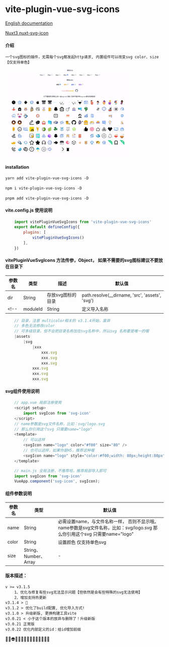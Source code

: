 # vite-plugin-vue-svg-icons
[English documentation](README.en.md) 

[Nuxt3 nuxt-svg-icon](https://github.com/335296558/nuxt-svg-icon)

#### 介绍
    一个svg图标的插件，无需每个svg都发起http请求, 内置组件可以改变svg color、size【仅支持单色】
    

<img src="./demo/src/assets/demo_git_svgo.gif" width="400px">

#### installation
    yarn add vite-plugin-vue-svg-icons -D

    npm i vite-plugin-vue-svg-icons -D

    pnpm add vite-plugin-vue-svg-icons -D

#### vite.config.js 使用说明
```js
    import vitePluginVueSvgIcons from 'vite-plugin-vue-svg-icons'
    export default defineConfig({
        plugins: [
            vitePluginVueSvgIcons()
        ],
    })
```
#### vitePluginVueSvgIcons 方法传参，Object， 如果不需要的svg图标建议不要放在目录下

| 参数名 | 类型 | 描述 | 默认值 |
| -------- | -------- | -------- | -------- |
|dir|String|存放svg图标的目录|path.resolve(__dirname, 'src', 'assets', 'svg')|
<!-- |moduleId|String|定义导入名称|virtual:svg-icon| -->
```js
    // 目录，注意 multicolor相关的 v3.1.4开始，废弃
    // 多色无法修改color
    // 可多级目录，但不会把目录名称加在svg名称中，所以svg 名称要是唯一的喔
    |assets
        |svg
            |xxx
                xxx.svg
                xxx.svg
                xxx.svg
            xxx.svg
            xxx.svg
            xxx.svg
```
#### svg组件使用说明
```js
    // app.vue 局部注册使用
    <script setup>
        import svgIcon from 'svg-icon'
    </script>
    // name参数是svg文件名称，比如：svg/logo.svg
    // 那么你引用这个svg 只需要name="logo"
    <template>
        // 可以这样
        <svgIcon name="logo" color="#f00" size="80" />
        // 也可以这样，如果你是H5，推荐这种喔
        <svgIcon name="logo" style="color:#f00;width: 80px;height:80px" />
    </template>
```

```js
    // main.js 全局注册，不推荐哈，推荐局部导入即可
    import svgIcon from 'svg-icon'
    VueApp.component('svg-icon', svgIcon);
```

#### 组件参数说明
| 参数名 | 类型 | 默认值 |
| -------- | ------- | -------- |
|name|String|必需设置name，与文件名称一样， 否则不显示哦。name参数是svg文件名称，比如：svg/logo.svg 那么你引用这个svg 只需要name="logo"|
|color|String| 设置颜色 仅支持单色svg|
|size|String、Number、Array| - |

<!-- [示列图像]() -->


#### 版本描述：
    v >= v3.1.5 
        1、优化与修复有些svg无法显示问题【但依然是会有些特殊的svg无法使用】
        2、增加支持热更新
    v3.1.4 > 🤪
    v3.1.2 > 优化了build配置, 优化导入方式!
    v3.1.0 > 升级新版, 更换构建工具vite
    v3.0.21 < 小于这个版本的放弃与删除了！升级新版
    v3.0.21 正常版
    v3.0.22 优化内部定义的id：给id增加前缀

🤡👻👽👾🤖😈🤠👺👹😉😜🤪🤪🤪🤪